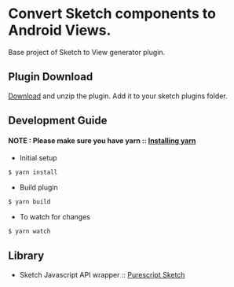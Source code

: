 # Convert Sketch components to Android Views.

Base project of Sketch to View generator plugin.

## Plugin Download

[Download](Sketch-To-View.sketchplugin.zip) and unzip the plugin. Add it to your sketch plugins folder.

## Development Guide


#### NOTE : Please make sure you have yarn :: [Installing yarn](https://yarnpkg.com/en/docs/install)

* Initial setup

```bash
$ yarn install
```

* Build plugin

```bash
$ yarn build
```

* To watch for changes

```bash
$ yarn watch
```

## Library

* Sketch Javascript API wrapper :: [Purescript Sketch](https://github.com/iarthstar/purescript-sketch)